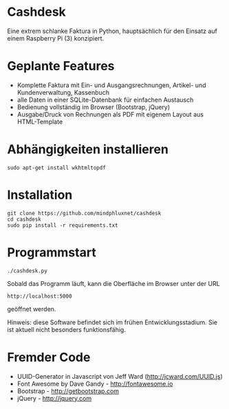 # Cashdesk

Eine extrem schlanke Faktura in Python, hauptsächlich für den Einsatz auf einem
Raspberry Pi (3) konzipiert.

# Geplante Features

- Komplette Faktura mit Ein- und Ausgangsrechnungen, Artikel- und Kundenverwaltung, Kassenbuch
- alle Daten in einer SQLite-Datenbank für einfachen Austausch
- Bedienung vollständig im Browser (Bootstrap, jQuery)
- Ausgabe/Druck von Rechnungen als PDF mit eigenem Layout aus HTML-Template

# Abhängigkeiten installieren

```
sudo apt-get install wkhtmltopdf
```

# Installation

```
git clone https://github.com/mindphluxnet/cashdesk
cd cashdesk
sudo pip install -r requirements.txt
```

# Programmstart

```
./cashdesk.py
```

Sobald das Programm läuft, kann die Oberfläche im Browser unter der URL

```
http://localhost:5000
```

geöffnet werden.

Hinweis: diese Software befindet sich im frühen Entwicklungsstadium. Sie ist
aktuell nicht besonders funktionsfähig.

# Fremder Code

- UUID-Generator in Javascript von Jeff Ward (http://jcward.com/UUID.js)
- Font Awesome by Dave Gandy - http://fontawesome.io
- Bootstrap - http://getbootstrap.com
- jQuery - http://jquery.com
